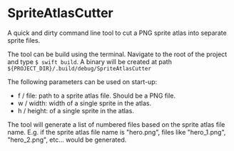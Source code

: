 # SpriteAtlasCutter

A quick and dirty command line tool to cut a PNG sprite atlas into separate sprite files.

The tool can be build using the terminal. Navigate to the root of the project and type `$ swift build`. A binary will be created at path `${PROJECT_DIR}/.build/debug/SpriteAtlasCutter`

The following parameters can be used on start-up:
- f / file: path to a sprite atlas file. Should be a PNG file.
- w / width: width of a single sprite in the atlas.
- h / height: of a single sprite in the atlas.

The tool will generate a list of numbered files based on the sprite atlas file name. E.g. if the sprite atlas file name is "hero.png", files like "hero_1.png", "hero_2.png", etc... would be generated.
